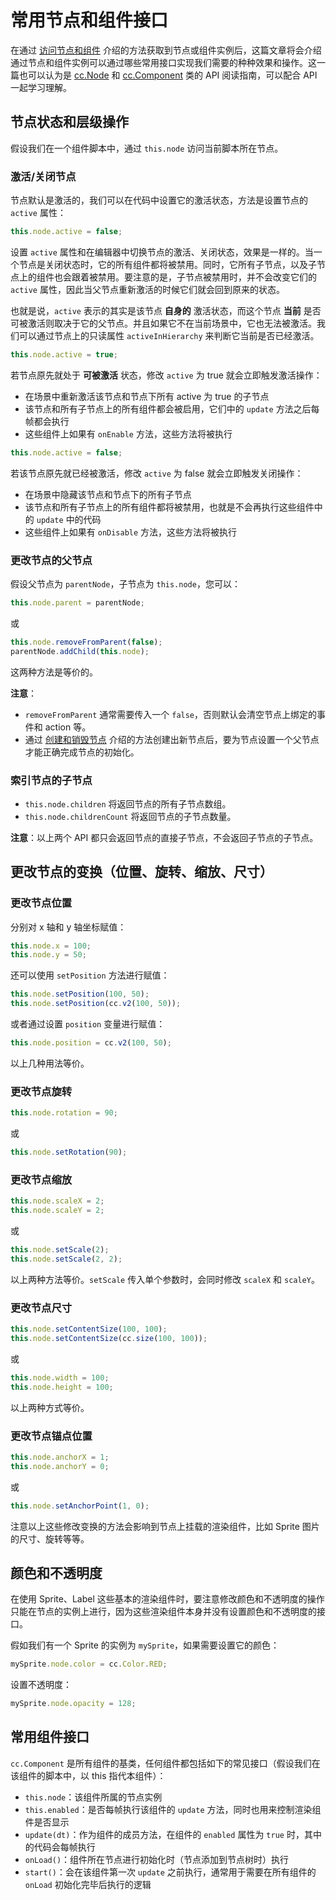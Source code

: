 # 常用节点和组件接口

在通过 [访问节点和组件](access-node-component.md) 介绍的方法获取到节点或组件实例后，这篇文章将会介绍通过节点和组件实例可以通过哪些常用接口实现我们需要的种种效果和操作。这一篇也可以认为是 [cc.Node](%__APIDOC__%/zh/classes/Node.html) 和 [cc.Component](%__APIDOC__%/zh/classes/Component.html) 类的 API 阅读指南，可以配合 API 一起学习理解。

## 节点状态和层级操作

假设我们在一个组件脚本中，通过 `this.node` 访问当前脚本所在节点。

### 激活/关闭节点

节点默认是激活的，我们可以在代码中设置它的激活状态，方法是设置节点的 `active` 属性：

```js
this.node.active = false;
```

设置 `active` 属性和在编辑器中切换节点的激活、关闭状态，效果是一样的。当一个节点是关闭状态时，它的所有组件都将被禁用。同时，它所有子节点，以及子节点上的组件也会跟着被禁用。要注意的是，子节点被禁用时，并不会改变它们的 `active` 属性，因此当父节点重新激活的时候它们就会回到原来的状态。

也就是说，`active` 表示的其实是该节点 **自身的** 激活状态，而这个节点 **当前** 是否可被激活则取决于它的父节点。并且如果它不在当前场景中，它也无法被激活。我们可以通过节点上的只读属性 `activeInHierarchy` 来判断它当前是否已经激活。

```js
this.node.active = true;
```

若节点原先就处于 **可被激活** 状态，修改 `active` 为 true 就会立即触发激活操作：

- 在场景中重新激活该节点和节点下所有 active 为 true 的子节点
- 该节点和所有子节点上的所有组件都会被启用，它们中的 `update` 方法之后每帧都会执行
- 这些组件上如果有 `onEnable` 方法，这些方法将被执行

```js
this.node.active = false;
```

若该节点原先就已经被激活，修改 `active` 为 false 就会立即触发关闭操作：

- 在场景中隐藏该节点和节点下的所有子节点
- 该节点和所有子节点上的所有组件都将被禁用，也就是不会再执行这些组件中的 `update` 中的代码
- 这些组件上如果有 `onDisable` 方法，这些方法将被执行

### 更改节点的父节点

假设父节点为 `parentNode`，子节点为 `this.node`，您可以：

```js
this.node.parent = parentNode;
```

或

```js
this.node.removeFromParent(false);
parentNode.addChild(this.node);
```

这两种方法是等价的。

**注意**：
 - `removeFromParent` 通常需要传入一个 `false`，否则默认会清空节点上绑定的事件和 action 等。
 - 通过 [创建和销毁节点](create-destroy.md) 介绍的方法创建出新节点后，要为节点设置一个父节点才能正确完成节点的初始化。

### 索引节点的子节点

- `this.node.children` 将返回节点的所有子节点数组。
- `this.node.childrenCount` 将返回节点的子节点数量。

**注意**：以上两个 API 都只会返回节点的直接子节点，不会返回子节点的子节点。

## 更改节点的变换（位置、旋转、缩放、尺寸）

### 更改节点位置

分别对 x 轴和 y 轴坐标赋值：

```js
this.node.x = 100;
this.node.y = 50;
```

还可以使用 `setPosition` 方法进行赋值：

```js
this.node.setPosition(100, 50);
this.node.setPosition(cc.v2(100, 50));
```

或者通过设置 `position` 变量进行赋值：

```js
this.node.position = cc.v2(100, 50);
```

以上几种用法等价。

### 更改节点旋转

```js
this.node.rotation = 90;
```

或

```js
this.node.setRotation(90);
```

### 更改节点缩放

```js
this.node.scaleX = 2;
this.node.scaleY = 2;
```

或

```js
this.node.setScale(2);
this.node.setScale(2, 2);
```

以上两种方法等价。`setScale` 传入单个参数时，会同时修改 `scaleX` 和 `scaleY`。

### 更改节点尺寸

```js
this.node.setContentSize(100, 100);
this.node.setContentSize(cc.size(100, 100));
```

或

```js
this.node.width = 100;
this.node.height = 100;
```

以上两种方式等价。

### 更改节点锚点位置

```js
this.node.anchorX = 1;
this.node.anchorY = 0;
```

或

```js
this.node.setAnchorPoint(1, 0);
```

注意以上这些修改变换的方法会影响到节点上挂载的渲染组件，比如 Sprite 图片的尺寸、旋转等等。

## 颜色和不透明度

在使用 Sprite、Label 这些基本的渲染组件时，要注意修改颜色和不透明度的操作只能在节点的实例上进行，因为这些渲染组件本身并没有设置颜色和不透明度的接口。

假如我们有一个 Sprite 的实例为 `mySprite`，如果需要设置它的颜色：

```js
mySprite.node.color = cc.Color.RED;
```

设置不透明度：

```js
mySprite.node.opacity = 128;
```

## 常用组件接口

`cc.Component` 是所有组件的基类，任何组件都包括如下的常见接口（假设我们在该组件的脚本中，以 this 指代本组件）：

- `this.node`：该组件所属的节点实例
- `this.enabled`：是否每帧执行该组件的 `update` 方法，同时也用来控制渲染组件是否显示
- `update(dt)`：作为组件的成员方法，在组件的 `enabled` 属性为 `true` 时，其中的代码会每帧执行
- `onLoad()`：组件所在节点进行初始化时（节点添加到节点树时）执行
- `start()`：会在该组件第一次 `update` 之前执行，通常用于需要在所有组件的 `onLoad` 初始化完毕后执行的逻辑
